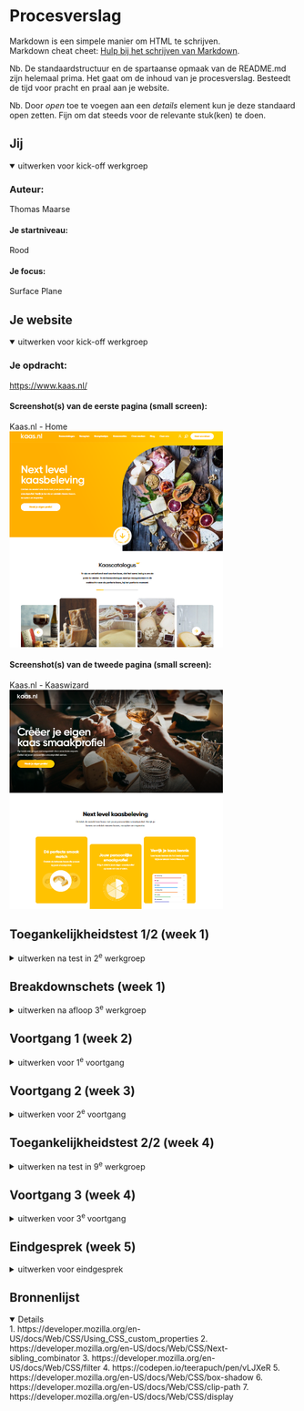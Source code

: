 # Procesverslag
Markdown is een simpele manier om HTML te schrijven.  
Markdown cheat cheet: [Hulp bij het schrijven van Markdown](https://github.com/adam-p/markdown-here/wiki/Markdown-Cheatsheet).

Nb. De standaardstructuur en de spartaanse opmaak van de README.md zijn helemaal prima. Het gaat om de inhoud van je procesverslag. Besteedt de tijd voor pracht en praal aan je website.

Nb. Door *open* toe te voegen aan een *details* element kun je deze standaard open zetten. Fijn om dat steeds voor de relevante stuk(ken) te doen.





## Jij

<details open>
  <summary>uitwerken voor kick-off werkgroep</summary>

  ### Auteur:
  Thomas Maarse

  #### Je startniveau:
  Rood

  #### Je focus:
  Surface Plane
 
</details>





## Je website

<details open>
  <summary>uitwerken voor kick-off werkgroep</summary>

  ### Je opdracht:
  https://www.kaas.nl/

  #### Screenshot(s) van de eerste pagina (small screen): 
  Kaas.nl - Home  
  <img src="images/kaasnl-home.png" width="375px" alt="De homepagina van Kaas.nl">

  #### Screenshot(s) van de tweede pagina (small screen):
  Kaas.nl - Kaaswizard  
  <img src="images/kaaswizard.png" width="375px" alt="De pagina waarop je zelf een Kaasprofiel kan aanmaken.">
 
</details>



## Toegankelijkheidstest 1/2 (week 1)

<details>
  <summary>uitwerken na test in 2<sup>e</sup> werkgroep</summary>

  ### Bevindingen
  - Sommige dingen zijn eigeinlijk niet te zien op de echte site, maar worden wel voorgelezen! Staan er eigenlijk nog als foutje, maar blinde gebruikers krijgen alles mee.
  - De carrouselletjes worden goed voorgelezen! Eerst kon ik er niet echt lekker doorheen navigeren, maar ik deed het verkeerd: toen ik eenmaal op de juiste toetsen drukte, lukte alles perfect.
  - Wel vervelend is: hij leest meteen alle carrouselitems toe! Dat zijn er een hele hoop, dus gaat dat wel even duren. Opzich niet fout, maar wel hinderend voor gebruikers denk ik!
  - de site zit qua accessibility goed in elkaar en is prima te navigeren met de screenreader, maar sommige dingetjes zijn toch niet helemaal handig.

</details>



## Breakdownschets (week 1)

<details>
  <summary>uitwerken na afloop 3<sup>e</sup> werkgroep</summary>

  ### de hele pagina: 
  <img src="images/kaasnl-home-analyse.png" width="375px" alt="Breakdown van de hele homepagina">
  <img src="images/kaaswizard-analyse.png" width="375px" alt="Breakdown van de hele Kaaswizard">

</details>





## Voortgang 1 (week 2)

<details>
  <summary>uitwerken voor 1<sup>e</sup> voortgang</summary>

  ### Stand van zaken
  Het lastigste was vooral de oefeningen in de les: het opfrissen van informatie en vaardigheden die ik eigenlijk was kwijtgeraakt na een tijdje, maar daarom was het juist zo goed om alle oefeingen te doen! Ik kwam niet altijd overal meteen uit, maar ik kon altijd hulp krijgen van de begeleiders of mijn klasgenoten. 
  
  Het maken van de site zelf gaat tot nu toe erg vlot en gemakkelijk, maar misschien is dat omdat ik vooral met HTML bezig ben geweest...

  Tot nu toe ben ik hier met mijn site:
    1. Kale HTML met tekst
      <img src="images/home-kale-html.png" width="375px" alt="De homepagina, met compleet kale HTML.">
  <img src="images/kaaswizard-kale-html.png" width="375px" alt="De kaaswizard, met compleet kale HTML">
    2. HTML met een beetje typografie
      <img src="images/home-kale-css.png" width="375px" alt="Breakdown van de hele homepagina">
  <img src="images/kaaswizard-kale-css.png" width="375px" alt="Breakdown van de hele Kaaswizard">

  De volgende stappen zijn nu:
    3. HTML met typografie en afbeeldingen
    4. HTML met typografie, afbeeldingen, en positionering
    5. HTML met typografie, afbeeldingen, positionering en kleur
    6. HTML met typografie, afbeeldingen, positionering, kleur en interactiviteit


  ### Agenda voor meeting
  samen met je groepje opstellen

  | Thomas     | Braham         | Aya    | Joy        |
  | ---            | ---                | ---          | ---              |
  | Hoe maken we vormen? Met vector of images?  | Hoe zit een Carroussel in elkaar?             | Kloppen onze breakdownschetsen?    | Wat is de beste manier om een video te embedden?    |
  | Hoe maak je een progressiebalk bij een carroussel? | Hoe maak je een hamburgermenu met animatie zonder images te gebruiken? | Waar precies moet je div gebruiken en waar een class? | Is onze HTML zo oké & correct? |


  ### Verslag van meeting
  hier na afloop snel de uitkomsten van de meeting vastleggen

De vormen op mijn site:
- CSS kan vectoren doen, een divje met border radius!
- Footer heeft backbround, die een border radius

Caroussel
- Een divje met overflow! hoeft niet per se infinite te zijn. interacties zijn wel heel goed om te hebben!
- Kijk voor caroussel op https://css-tricks.com/css-only-carousel/ Geeneens Java voor nodig! Heel veel staat in css tricks, denk om snappen, groeien, etc... De puntjes die meeveranderen zijn... css? java? ff kieken!
- De bolletjes eronder/progressiebalk: javascript!
- Let eerst op css tricks, dan pas kleine details!

Maak het niet te ingewikkeld:
- Blijf zo dicht mogelijk bij de echte site waar het niet echt nodig is om dingen anders te doen, anders is het alleen maar extra werk.
- Doe alles wat kan met sections en articles, alleen div bij vormgeving bijvoorbeeld binnen een article verschillende groepjes! divjes zijn alleen voor technische kant, niet voor de structuur: daar zijn die andere dingies voor.
- Gbruik zo veel mogelijk selectoren, niet classes!!


Als je bij de inspector bij de sources kijkt (of bij internet en gedownload) kan je met heel weinig moeite alle afbeeldingen bij elkaar vinden!!

Aria atribuut: zeggen wat voor ding iets is, voor de screenreader! hoeft niet per se hier, maar het is wel een mogelijk focuspuntje
Hamburgermenu is een unordered list in de Nav!

Wat nu?
In de surface plane dingen toevoegen: 
- loopend dingetje knopje
- golfjes onderin
- aria attributen
- cookies popup
- veranderende header

</details>





## Voortgang 2 (week 3)

<details>
  <summary>uitwerken voor 2<sup>e</sup> voortgang</summary>

  ### Stand van zaken
  hier dit ging goed & dit was lastig (neem ook screenshots op van delen van je website en code)


mijn surface level dingetjes:
- loopend dingetje knopje
- golfjes onderin
- aria attributen
- cookie popup
- veranderende header als je scrollt
- soorten carousellen (krimpen en groeien etc)

  ### Agenda voor meeting
  samen met je groepje opstellen

  | Thomas      | Braham          | Aya    | Joy        |
  | ---            | ---                | ---          | ---              |
  | Hoe zorg ik dat mijn header van kleur verandert, als ik voorbij een bepaald punt op mijn pagina ben?  | Hoe krijg ik de pijl van de details element aan de andere kant van de summary?    | hoe zorg ik dat een deel van de header vast blijven tijdnes het scrollen (position: fixed en sticky niet gewerkt)  | en dan ik dat    |
  | Is het echt verkeerd om dingen te positionen met paddings en margins?            | Moest je nou je hele main een class geven, of per element?              | Mijn elementen schuiven naar rechts toe en ik weet niet waar ik een fout heb staan in de code. Alles staat scheef hellup!!!!          | ...              |


  ### Verslag van meeting
Tijdens dit gesprek met de studentassistenten heb ik een aantal handige tips gekregen om verder te werken. Vooral belangrijk is dat we er achter kwamen dat de deadline al om de hoek is! Spannend......

Op een aantal technische dingen werden we gewezen op handige hulpbronnen en technieken, die we zeker gaan toepassen.
Er is nog veel te doen, maar we hebben de tijd! ...hoop ik.
</details>





## Toegankelijkheidstest 2/2 (week 4)

<details>
  <summary>uitwerken na test in 9<sup>e</sup> werkgroep</summary>

  ### Bevindingen
  Mijn website is tot nog toe nog niet zo toegankelijk als ik had gewild omdat ik nog niet ben toegekomen aan het toevoegen van alt-attributen of aria-labels zoals ik van plan was. Ik zal de test  uitvoeren als ik deze dingen eenmaal heb toegevoegd.				

</details>





## Voortgang 3 (week 4)

<details>
  <summary>uitwerken voor 3<sup>e</sup> voortgang</summary>

  ### Stand van zaken
  Ik vond het leuk om alles in HTML na te maken, en het namaken van de CSS was leuk om mee te puzzelen. Maar het bleef

  ### Agenda voor meeting
  samen met je groepje opstellen

  | Thomas      | Braham         | Aya   | Joy        |
  | ---            | ---                | ---          | ---              |
  | Hoe kan ik het best die gradients doen van de afbeeldingen?  | Moet de carousel direct overeen komen met hoe de website er daadwerkelijk uitziet?             | en ik dit    | Wat vind je van het plan voor de rest van mijn werk?    |
  | Wat is de beste manier om vormen te maken? Met SVG, of met Border Radius? | Hoe los ik alle problemen met rescalability op? | nog een punt | dit wil ik zeker |
  | ...            | ...                | ...          | ...              |


  ### Verslag van meeting
  Tijdens de meeting kreeg ik antwoord op een aantal van mijn vragen.

  Hoe kan ik het best die gradients doen van de afbeeldingen?
    Gebruik "background-image:linear-gradient( rgb(0 0 0 / 0), rgba(0 0 0 / 1) );" (zie sommetje positioneren)
    Of, met element ::after na de banner, met content:"" en een background met een gradient

  Hoe belangrijk is het dat de carrousellen er hetzelfde uitzien als op de site?
    Niet enorm: bij de fancy gele caroussel bijvoorbeeld het groeien en krimpen zijn niet heel belangrijk maar wel ingewikkeld! Verlies er niet te veel tijd aan. Maar bij de anderen: hoeft niet 100% nauwkeurig, maar als iets makkelijk mee te pakken is, doe het vooral! Kijk in teams, daar staat een handig linkje voor de carrousels. vergeet ook niet de css tricks pagina erover!

  Hoe belangrijk is het gridden van mijn site?
    ENORM! De site is helemaal broken op rescalability. Layout is enorm belangrijk in de beoordeling: met grid en flexbox, zorg dat alles er nog steeds prima uitziet als je het venster van maat verandert. Probeer met het venster te herschalen, kijk wat er breekt, en zorg dat dat prima meeschaalt!

  Hoe maak ik het golfvormpje onderaan mijn site?
     Het kan het best met svg'tje en dan een 'clip path', dat is vrij ingewikkeld en telt als extra surface level punt.
  
  We besproken wat ik nu nog moet doen en stelden een lijstje op:
    1.   Het afmaken van de content en carrouselletjes
    2.   Het fixen van de rescalability
    3.   Het toevoegen van de microinteractie:
              - Hamburgermenu
    4.   Het toevoegen van de surface level dingies
              	- Golfje met clip path
	              - Zoekknopje
	              - Loopend dingie
	              - Header verandert
              	- Extra focus op toegankelijkheid (aria)

  Dat moet wel lukken!

</details>





## Eindgesprek (week 5)

<details>
  <summary>uitwerken voor eindgesprek</summary>

  ### Je uitkomst - karakteristiek screenshots:
  <img src="images/ss_intro" width="375px" alt="De banner van de homepage.">
  <img src="images/ss_smaaktest" width="375px" alt="Een blok met informatie.">
  <img src="images/ss_smaakprofielbanner" width="375px" alt="De banner van de 2e pagina.">
  <img src="images/ss_smaakprofiel" width="375px" alt="Een section over het samenstellen van een smaakprofiel.">
  
  
  


  ### Dit ging goed/Heb ik geleerd: 
  Wat goed ging is dat ik de site bijna 1 op 1 heb nagemaakt. Ik kon na een tijdje zelf geen onderscheid meer maken tussen de echte en de mijne: dat vond ik heel leuk, en daar ben ik trots op!

  <img src="images/kaasvskaas.png" width="375px" alt="Twee bijna identieke pagina's!">


  ### Dit was lastig/Is niet gelukt:
  Omdat ik het voor de deadline eerst een aantal dagen heel druk had met het vak Vormgeving 2, met een deadline net iets voor deze, had ik uiteindelijk erg kort de tijd over om mijn opdracht af te maken. Dat, gecombineerd met dat ik heel uitgeput ben en ziek begin te worden, en mijn externe monitor (waar ik best afhankelijk van geworden ben tijdens het coderen) stuk is gegaan, had ik enorme moeite om alles op tijd af te krijgen en is dat dus niet gelukt.
  
  Wat mij ook niet goed lukte, is het positioneren op de juiste manier: ik heb heel veel met margins gedaan, met de bedoeling om het later aan te passen en het op de juiste manier te doen, maar daar had ik dus geen tijd meer voor.

  Maar, ik heb hoop dat het toch nog gaat lukken! Ik weet precies wat er moet gebeuren, en met genoeg tijd weet ik zeker dat ik alles goed kan maken bij de herkansing.

    <img src="images/todo.png" width="375px" alt="Mijn overzicht van alles dat ik nog ga aanpassen.">
</details>





## Bronnenlijst

<details open>
1. https://developer.mozilla.org/en-US/docs/Web/CSS/Using_CSS_custom_properties 
2. https://developer.mozilla.org/en-US/docs/Web/CSS/Next-sibling_combinator
3. https://developer.mozilla.org/en-US/docs/Web/CSS/filter 
4. https://codepen.io/teerapuch/pen/vLJXeR
5. https://developer.mozilla.org/en-US/docs/Web/CSS/box-shadow
6. https://developer.mozilla.org/en-US/docs/Web/CSS/clip-path 
7. https://developer.mozilla.org/en-US/docs/Web/CSS/display
</details>
